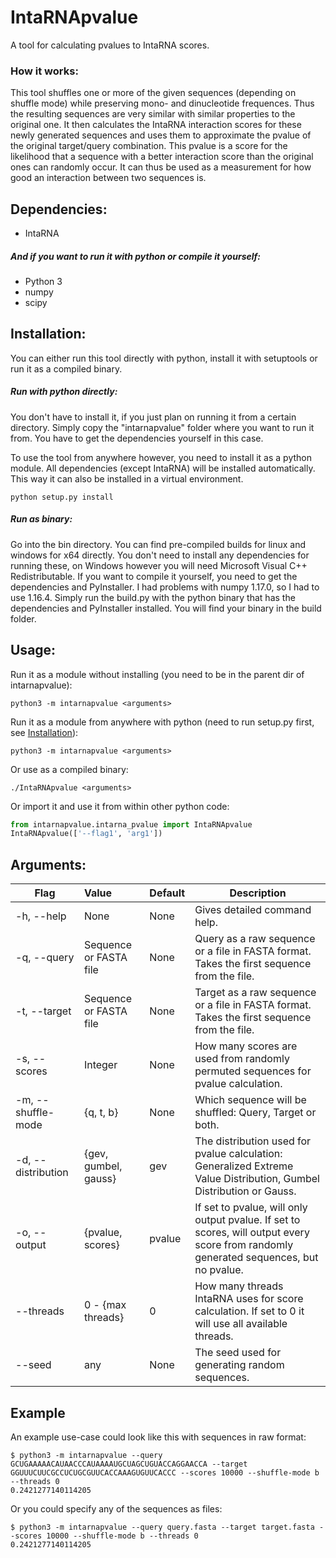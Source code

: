 # IntaRNApvalue
A tool for calculating pvalues to IntaRNA scores.

### How it works:
This tool shuffles one or more of the given sequences (depending on shuffle mode) while preserving mono- and dinucleotide frequences.
Thus the resulting sequences are very similar with similar properties to the original one.
It then calculates the IntaRNA interaction scores for these newly generated sequences and uses them to approximate the pvalue of the original target/query combination.
This pvalue is a score for the likelihood that a sequence with a better interaction score than the original ones can randomly occur.
It can thus be used as a measurement for how good an interaction between two sequences is.

## Dependencies:
- IntaRNA
##### And if you want to run it with python or compile it yourself:
- Python 3
- numpy
- scipy

## Installation:
You can either run this tool directly with python, install it with setuptools or run it as a compiled binary.
##### Run with python directly:
You don't have to install it, if you just plan on running it from a certain directory.
Simply copy the "intarnapvalue" folder where you want to run it from.
You have to get the dependencies yourself in this case.

To use the tool from anywhere however, you need to install it as a python module.
All dependencies (except IntaRNA) will be installed automatically.
This way it can also be installed in a virtual environment.
```console
python setup.py install
```

##### Run as binary:
Go into the bin directory. You can find pre-compiled builds for linux and windows for x64 directly.
You don't need to install any dependencies for running these, on Windows however you will need Microsoft Visual C++ Redistributable.
If you want to compile it yourself, you need to get the dependencies and PyInstaller.
I had problems with numpy 1.17.0, so I had to use 1.16.4.
Simply run the build.py with the python binary that has the dependencies and PyInstaller installed.
You will find your binary in the build folder.

## Usage:
Run it as a module without installing (you need to be in the parent dir of intarnapvalue):
```console
python3 -m intarnapvalue <arguments>
```

Run it as a module from anywhere with python (need to run setup.py first, see [Installation](#installation)):
```console
python3 -m intarnapvalue <arguments>
```
Or use as a compiled binary:
```console
./IntaRNApvalue <arguments>
```

Or import it and use it from within other python code:
```python
from intarnapvalue.intarna_pvalue import IntaRNApvalue
IntaRNApvalue(['--flag1', 'arg1'])
```

## Arguments:

| Flag               | Value                  | Default | Description          |
| ------------------ |:---------------------- | :------ | -------------------- |
| -h, --help         | None                   | None    | Gives detailed command help.  |
| -q, --query        | Sequence or FASTA file | None    | Query as a raw sequence or a file in FASTA format. Takes the first sequence from the file. |
| -t, --target       | Sequence or FASTA file | None    | Target as a raw sequence or a file in FASTA format. Takes the first sequence from the file. |
| -s, --scores       | Integer                | None    | How many scores are used from randomly permuted sequences for pvalue calculation. |
| -m, --shuffle-mode | {q, t, b}              | None    | Which sequence will be shuffled: Query, Target or both. |
| -d, --distribution | {gev, gumbel, gauss}   | gev     | The distribution used for pvalue calculation: Generalized Extreme Value Distribution, Gumbel Distribution or Gauss. |
| -o, --output       | {pvalue, scores}       | pvalue  | If set to pvalue, will only output pvalue. If set to scores, will output every score from randomly generated sequences, but no pvalue. |
| --threads          | 0 - {max threads}      | 0       | How many threads IntaRNA uses for score calculation. If set to 0 it will use all available threads. |
| --seed             | any                    | None    | The seed used for generating random sequences. |

## Example
An example use-case could look like this with sequences in raw format:
```console
$ python3 -m intarnapvalue --query GCUGAAAAACAUAACCCAUAAAAUGCUAGCUGUACCAGGAACCA --target GGUUUCUUCGCCUCUGCGUUCACCAAAGUGUUCACCC --scores 10000 --shuffle-mode b --threads 0
0.2421277140114205
```
Or you could specify any of the sequences as files:
```console
$ python3 -m intarnapvalue --query query.fasta --target target.fasta --scores 10000 --shuffle-mode b --threads 0
0.2421277140114205
```